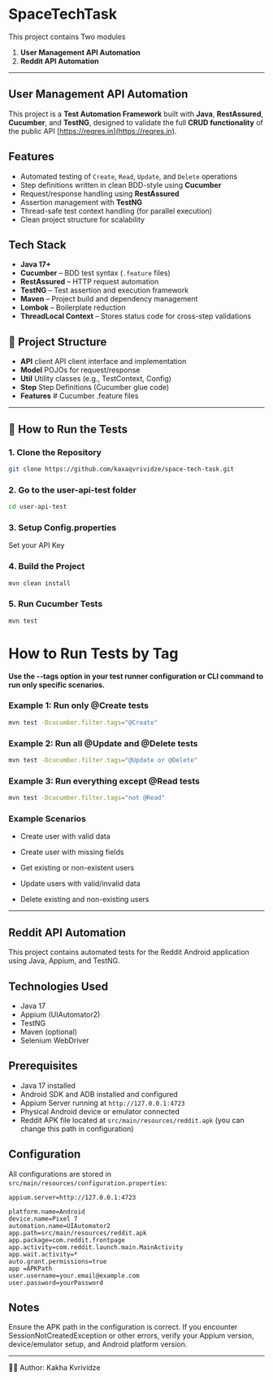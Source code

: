 # SpaceTechTask


This project contains Two modules

1. **User Management API Automation**
1. **Reddit API Automation**
---

## User Management API Automation

This project is a **Test Automation Framework** built with **Java**, **RestAssured**, **Cucumber**, and **TestNG**, designed to validate the full **CRUD functionality** of the public API [https://reqres.in](https://reqres.in).

## Features

- Automated testing of `Create`, `Read`, `Update`, and `Delete` operations
- Step definitions written in clean BDD-style using **Cucumber**
- Request/response handling using **RestAssured**
- Assertion management with **TestNG**
- Thread-safe test context handling (for parallel execution)
- Clean project structure for scalability


##  Tech Stack

- **Java 17+**
- **Cucumber** – BDD test syntax (`.feature` files)
- **RestAssured** – HTTP request automation
- **TestNG** – Test assertion and execution framework
- **Maven** – Project build and dependency management
- **Lombok** – Boilerplate reduction
- **ThreadLocal Context** – Stores status code for cross-step validations

## 📁 Project Structure


- **API** client  API client interface and implementation
- **Model** POJOs for request/response
- **Util** Utility classes (e.g., TestContext, Config)
- **Step** Step Definitions (Cucumber glue code)
- **Features** # Cucumber .feature files
---

## 🚀 How to Run the Tests

### 1. Clone the Repository

```bash
git clone https://github.com/kaxaqvrividze/space-tech-task.git
```
### 2. Go to the user-api-test folder
```bash
cd user-api-test
```
### 3. Setup Config.properties
Set your API Key
### 4. Build the Project
```bash
mvn clean install
```
### 5. Run Cucumber Tests
```bash
mvn test
```


#  How to Run Tests by Tag
**Use the --tags option in your test runner configuration or CLI command to run only specific scenarios.**

### Example 1: Run only @Create tests
```bash
mvn test -Dcucumber.filter.tags="@Create"
```
### Example 2: Run all @Update and @Delete tests
```bash
mvn test -Dcucumber.filter.tags="@Update or @Delete"
```
###  Example 3: Run everything except @Read tests
```bash
mvn test -Dcucumber.filter.tags="not @Read"
```

###  Example Scenarios
- Create user with valid data

- Create user with missing fields

- Get existing or non-existent users

- Update users with valid/invalid data

- Delete existing and non-existing users

---
## Reddit API Automation

This project contains automated tests for the Reddit Android application using Java, Appium, and TestNG.

## Technologies Used

- Java 17
- Appium (UIAutomator2)
- TestNG
- Maven (optional)
- Selenium WebDriver

## Prerequisites

- Java 17 installed
- Android SDK and ADB installed and configured
- Appium Server running at `http://127.0.0.1:4723`
- Physical Android device or emulator connected
- Reddit APK file located at `src/main/resources/reddit.apk` (you can change this path in configuration)


## Configuration

All configurations are stored in `src/main/resources/configuration.properties`:

```properties
appium.server=http://127.0.0.1:4723

platform.name=Android
device.name=Pixel 7
automation.name=UIAutomator2
app.path=src/main/resources/reddit.apk
app.package=com.reddit.frontpage
app.activity=com.reddit.launch.main.MainActivity
app.wait.activity=*
auto.grant.permissions=true
app =APKPath
user.username=your.email@example.com
user.password=yourPassword
```

## Notes
Ensure the APK path in the configuration is correct.
If you encounter SessionNotCreatedException or other errors, verify your Appium version, device/emulator setup, and Android platform version.


---


👨‍💻 Author:
Kakha Kvrividze
